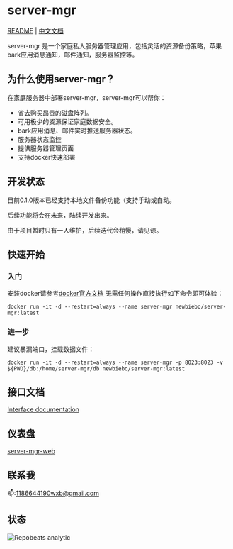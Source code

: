 # server-mgr

[README](README.md) | [中文文档](README_zh.md)

server-mgr 是一个家庭私人服务器管理应用，包括灵活的资源备份策略，苹果bark应用消息通知，邮件通知，服务器监控等。

## 为什么使用server-mgr？

在家庭服务器中部署server-mgr，server-mgr可以帮你：

* 省去购买昂贵的磁盘阵列。
* 可用极少的资源保证家庭数据安全。
* bark应用消息、邮件实时推送服务器状态。
* 服务器状态监控
* 提供服务器管理页面
* 支持docker快速部署

## 开发状态

目前0.1.0版本已经支持本地文件备份功能（支持手动或自动。

后续功能将会在未来，陆续开发出来。

由于项目暂时只有一人维护，后续迭代会稍慢，请见谅。

## 快速开始

### 入门

安装docker请参考[docker官方文档](https://docs.docker.com/get-started/)
无需任何操作直接执行如下命令即可体验：
```
docker run -it -d --restart=always --name server-mgr newbiebo/server-mgr:latest
```

### 进一步

建议暴漏端口，挂载数据文件：
```
docker run -it -d --restart=always --name server-mgr -p 8023:8023 -v ${PWD}/db:/home/server-mgr/db newbiebo/server-mgr:latest
```

## 接口文档

[Interface documentation]()

## 仪表盘

[server-mgr-web](https://github.com/newbiebo/server-mgr-web/tree/master)

## 联系我

📫:1186644190wxb@gmail.com

## 状态
![Repobeats analytic](https://repobeats.axiom.co/api/embed/37feeaf5e311f5920acab4b589a37d1465b08c5e.svg "Repobeats analytics image")


